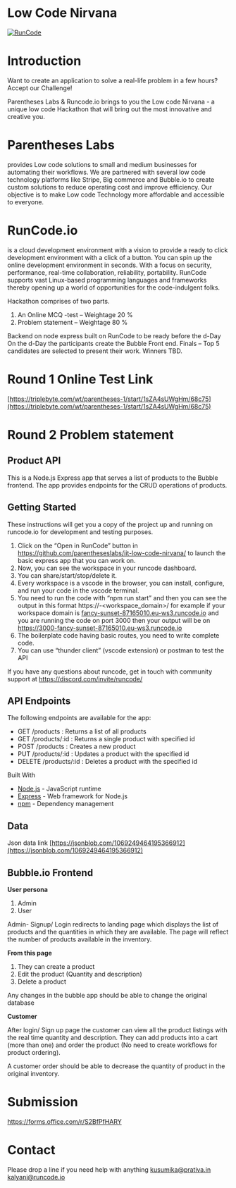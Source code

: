 
# Low Code Nirvana

[![RunCode](https://runcode-app-public.s3.amazonaws.com/images/dark_btn.png)](https://runcode.io/)


# Introduction

Want to create an application to solve a real-life problem in a few hours? Accept our Challenge! 

 Parentheses Labs & Runcode.io brings to you the Low code Nirvana - a unique low code Hackathon that will bring out the most innovative and creative you.  

# Parentheses Labs 
provides Low code solutions to small and medium businesses for automating their workflows. We are partnered with several low code technology platforms like Stripe, Big commerce and Bubble.io to create custom solutions to reduce operating cost and improve efficiency. Our objective is to make Low code Technology more affordable and accessible to everyone. 

# RunCode.io
 is a cloud development environment with a vision to provide a ready to click development environment with a click of a button. You can spin up the online development environment in seconds. With a focus on security, performance, real-time collaboration, reliability, portability. RunCode supports vast Linux-based programming languages and frameworks thereby opening up a world of opportunities for the code-indulgent folks. 

Hackathon comprises of two parts. 

 1. An Online MCQ -test – Weightage 20 % 
 2. Problem statement – Weightage 80 % 

Backend on node express built on RunCode to be ready before the d-Day 
On the d-Day the participants create the Bubble Front end. 
Finals – Top 5 candidates are selected to present their work. Winners TBD.

# Round 1 Online Test Link
[https://triplebyte.com/wt/parentheses-1/start/1sZA4sUWgHm/68c75](https://triplebyte.com/wt/parentheses-1/start/1sZA4sUWgHm/68c75)


# Round 2 Problem statement

## Product API

This is a Node.js Express app that serves a list of products to the Bubble frontend. The app provides endpoints for the CRUD operations of products.

## Getting Started

These instructions will get you a copy of the project up and running on runcode.io for development and testing purposes.

1.  Click on the “Open in RunCode” button  in https://github.com/parentheseslabs/iit-low-code-nirvana/ to launch the basic express app that you can work on.
2.  Now, you can see the workspace in your runcode dashboard.
3.  You can share/start/stop/delete it.
4.  Every workspace is a vscode in the browser, you can install, configure, and run your code in the vscode terminal.
5.  You need to run the code with “npm run start” and then you can see the output in this format https://<port>-<workspace_domain>/ for example if your workspace domain is [fancy-sunset-87165010.eu-ws3.runcode.io](https://fancy-sunset-87165010.eu-ws3.runcode.io/?tkn=553940de2b6d490babcdd07c6163b746) and you are running the code on port 3000 then your output will be on https://3000-fancy-sunset-87165010.eu-ws3.runcode.io
6.  The boilerplate code having basic routes, you need to write complete code.
7.  You can use “thunder client” (vscode extension) or postman to test the API
    

If you have any questions about runcode, get in touch with community support at https://discord.com/invite/runcode/

## API Endpoints

The following endpoints are available for the app:

-   GET /products : Returns a list of all products
-   GET /products/:id : Returns a single product with specified id
-   POST /products : Creates a new product
-   PUT /products/:id : Updates a product with the specified id 
-   DELETE /products/:id : Deletes a product with the specified id
    

Built With

-   [Node.js](https://nodejs.org/) - JavaScript runtime
-   [Express](https://expressjs.com/) - Web framework for Node.js
-   [npm](https://www.npmjs.com/) - Dependency management
    
## Data
Json data link [https://jsonblob.com/1069249464195366912](https://jsonblob.com/1069249464195366912)

## Bubble.io Frontend

**User persona**

1.  Admin  
2.  User
   
Admin-  Signup/ Login redirects to landing page which displays the list of products and the quantities in which they are available.  The page will reflect the number of products available in the inventory.

**From this page**

1.  They can create a product
2.  Edit the product (Quantity and description)
3.  Delete a product
    

Any changes in the bubble app should be able to change the original database

**Customer**

After login/ Sign up page the customer can view all the product listings with the real time quantity and description. They can add products into a cart (more than one) and order the product (No need to create workflows for product ordering).

A customer order should be able to decrease the quantity of product in the original inventory.

# Submission
https://forms.office.com/r/S2BfPfHARY
# Contact
Please drop a line if you need help with anything
kusumika@prativa.in
kalyani@runcode.io

